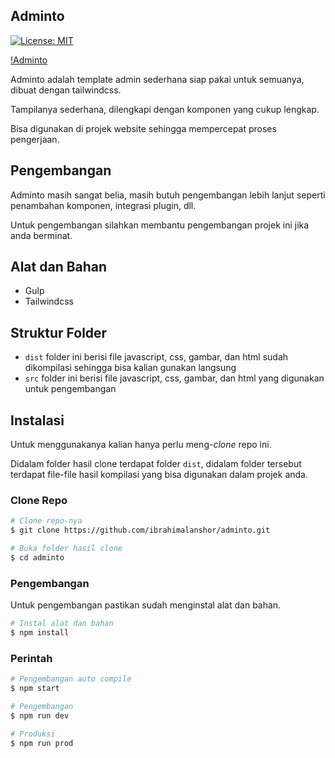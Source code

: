 ## Adminto

[![License: MIT](https://img.shields.io/badge/License-MIT-yellow.svg)](https://opensource.org/licenses/MIT)

[!Adminto](screenshot.png)

Adminto adalah template admin sederhana siap pakai untuk semuanya, dibuat dengan tailwindcss.

Tampilanya sederhana, dilengkapi dengan komponen yang cukup lengkap.

Bisa digunakan di projek website sehingga mempercepat proses pengerjaan.

## Pengembangan

Adminto masih sangat belia, masih butuh pengembangan lebih lanjut seperti penambahan komponen, integrasi plugin, dll.

Untuk pengembangan silahkan membantu pengembangan projek ini jika anda berminat.

## Alat dan Bahan

* Gulp
* Tailwindcss

## Struktur Folder

* `dist` folder ini berisi file javascript, css, gambar, dan html sudah dikompilasi sehingga bisa kalian gunakan langsung
* `src` folder ini berisi file javascript, css, gambar, dan html yang digunakan untuk pengembangan

## Instalasi

Untuk menggunakanya kalian hanya perlu meng-*clone* repo ini.

Didalam folder hasil clone terdapat folder `dist`, didalam folder tersebut terdapat file-file hasil kompilasi yang bisa digunakan dalam projek anda.

### Clone Repo

```bash
# Clone repo-nya
$ git clone https://github.com/ibrahimalanshor/adminto.git

# Buka folder hasil clone
$ cd adminto
```

### Pengembangan

Untuk pengembangan pastikan sudah menginstal alat dan bahan.
```bash
# Instal alat dan bahan
$ npm install
```

### Perintah

```bash
# Pengembangan auto compile
$ npm start

# Pengembangan
$ npm run dev

# Produksi
$ npm run prod
```